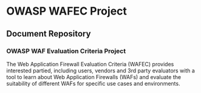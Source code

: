 # OWASP WAFEC Project
## Document Repository

### OWASP WAF Evaluation Criteria Project

The Web Application Firewall Evaluation Criteria (WAFEC) provides interested partied, including users, vendors and 3rd party evaluators with a tool to learn about Web Application Firewalls (WAFs) and evaluate the suitability of different WAFs for specific use cases and environments.
